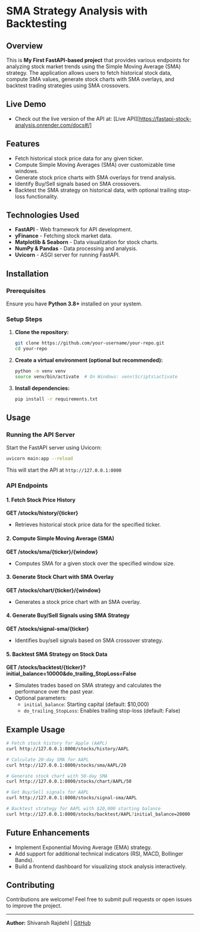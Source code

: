 # SMA Strategy Analysis with Backtesting

## Overview

This is **My First FastAPI-based project** that provides various endpoints for analyzing stock market trends using the Simple Moving Average (SMA) strategy. The application allows users to fetch historical stock data, compute SMA values, generate stock charts with SMA overlays, and backtest trading strategies using SMA crossovers.

## Live Demo

- Check out the live version of the API at: [Live API][https://fastapi-stock-analysis.onrender.com/docs#/]

## Features

- Fetch historical stock price data for any given ticker.
- Compute Simple Moving Averages (SMA) over customizable time windows.
- Generate stock price charts with SMA overlays for trend analysis.
- Identify Buy/Sell signals based on SMA crossovers.
- Backtest the SMA strategy on historical data, with optional trailing stop-loss functionality.

## Technologies Used

- **FastAPI** - Web framework for API development.
- **yFinance** - Fetching stock market data.
- **Matplotlib & Seaborn** - Data visualization for stock charts.
- **NumPy & Pandas** - Data processing and analysis.
- **Uvicorn** - ASGI server for running FastAPI.

## Installation

### Prerequisites

Ensure you have **Python 3.8+** installed on your system.

### Setup Steps

1. **Clone the repository:**
   ```bash
   git clone https://github.com/your-username/your-repo.git
   cd your-repo
   ```
2. **Create a virtual environment (optional but recommended):**
   ```bash
   python -m venv venv
   source venv/bin/activate  # On Windows: venv\Scripts\activate
   ```
3. **Install dependencies:**
   ```bash
   pip install -r requirements.txt
   ```

## Usage

### Running the API Server

Start the FastAPI server using Uvicorn:

```bash
uvicorn main:app --reload
```

This will start the API at `http://127.0.0.1:8000`

### API Endpoints

#### 1. Fetch Stock Price History

**GET /stocks/history/{ticker}**

- Retrieves historical stock price data for the specified ticker.

#### 2. Compute Simple Moving Average (SMA)

**GET /stocks/sma/{ticker}/{window}**

- Computes SMA for a given stock over the specified window size.

#### 3. Generate Stock Chart with SMA Overlay

**GET /stocks/chart/{ticker}/{window}**

- Generates a stock price chart with an SMA overlay.

#### 4. Generate Buy/Sell Signals using SMA Strategy

**GET /stocks/signal-sma/{ticker}**

- Identifies buy/sell signals based on SMA crossover strategy.

#### 5. Backtest SMA Strategy on Stock Data

**GET /stocks/backtest/{ticker}?initial\_balance=10000&do\_trailing\_StopLoss=False**

- Simulates trades based on SMA strategy and calculates the performance over the past year.
- Optional parameters:
  - `initial_balance`: Starting capital (default: \$10,000)
  - `do_trailing_StopLoss`: Enables trailing stop-loss (default: False)

## Example Usage

```bash
# Fetch stock history for Apple (AAPL)
curl http://127.0.0.1:8000/stocks/history/AAPL

# Calculate 20-day SMA for AAPL
curl http://127.0.0.1:8000/stocks/sma/AAPL/20

# Generate stock chart with 50-day SMA
curl http://127.0.0.1:8000/stocks/chart/AAPL/50

# Get Buy/Sell signals for AAPL
curl http://127.0.0.1:8000/stocks/signal-sma/AAPL

# Backtest strategy for AAPL with $20,000 starting balance
curl http://127.0.0.1:8000/stocks/backtest/AAPL?initial_balance=20000
```

## Future Enhancements

- Implement Exponential Moving Average (EMA) strategy.
- Add support for additional technical indicators (RSI, MACD, Bollinger Bands).
- Build a frontend dashboard for visualizing stock analysis interactively.

## Contributing

Contributions are welcome! Feel free to submit pull requests or open issues to improve the project.

---

**Author:** Shivansh Rajdehl | [GitHub](https://github.com/Shivansh-Raj)


